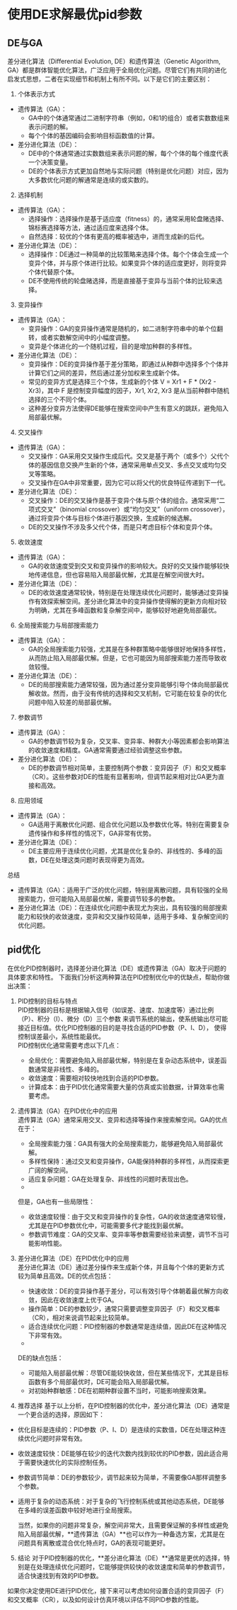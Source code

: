 # 使用DE求解最优pid参数
## DE与GA
差分进化算法（Differential Evolution, DE）和遗传算法（Genetic Algorithm, GA）都是群体智能优化算法，广泛应用于全局优化问题。尽管它们有共同的进化启发式思想，二者在实现细节和机制上有所不同。以下是它们的主要区别：

1. 个体表示方式   
- 遗传算法（GA）：
  - GA中的个体通常通过二进制字符串（例如，0和1的组合）或者实数数组来表示问题的解。
  - 每个个体的基因编码会影响目标函数值的计算。   
- 差分进化算法（DE）：
  - DE中的个体通常通过实数数组来表示问题的解，每个个体的每个维度代表一个决策变量。
  - DE的个体表示方式更加自然地与实际问题（特别是优化问题）对应，因为大多数优化问题的解通常是连续的或实数的。
2. 选择机制  
- 遗传算法（GA）：
  - 选择操作：选择操作是基于适应度（fitness）的，通常采用轮盘赌选择、锦标赛选择等方法，通过适应度来选择个体。
  - 自然选择：较优的个体有更高的概率被选中，进而生成新的后代。
- 差分进化算法（DE）：
  - 选择操作：DE通过一种简单的比较策略来选择个体。每个个体会生成一个变异个体，并与原个体进行比较。如果变异个体的适应度更好，则将变异个体代替原个体。
  - DE不使用传统的轮盘赌选择，而是直接基于变异与当前个体的比较来选择。
3. 变异操作  
- 遗传算法（GA）：
  - 变异操作：GA的变异操作通常是随机的，如二进制字符串中的单个位翻转，或者实数解空间中的小幅度调整。
  - 变异是个体进化的一个随机过程，目的是增加种群的多样性。
- 差分进化算法（DE）：
  - 变异操作：DE的变异操作基于差分策略，即通过从种群中选择多个个体并计算它们之间的差异，然后通过差分加权来生成新个体。
  - 常见的变异方式是选择三个个体，生成新的个体 V = Xr1 + F * (Xr2 - Xr3)，其中 F 是控制变异幅度的因子，Xr1, Xr2, Xr3 是从当前种群中随机选择的三个不同个体。
  - 这种差分变异方法使得DE能够在搜索空间中产生有意义的跳跃，避免陷入局部最优解。
4. 交叉操作
- 遗传算法（GA）：
  - 交叉操作：GA采用交叉操作生成后代。交叉是基于两个（或多个）父代个体的基因信息交换产生新的个体，通常采用单点交叉、多点交叉或均匀交叉等策略。
  - 交叉操作在GA中非常重要，因为它可以将父代的优良特征传递到下一代。
- 差分进化算法（DE）：
  - 交叉操作：DE的交叉操作是基于变异个体与原个体的组合。通常采用“二项式交叉”（binomial crossover）或“均匀交叉”（uniform crossover），通过将变异个体与目标个体进行基因交换，生成新的候选解。
  - DE的交叉操作不涉及多父代个体，而是只考虑目标个体和变异个体。
5. 收敛速度
- 遗传算法（GA）：
  - GA的收敛速度受到交叉和变异操作的影响较大。良好的交叉操作能够较快地传递信息，但也容易陷入局部最优解，尤其是在解空间很大时。
- 差分进化算法（DE）：
  - DE的收敛速度通常较快，特别是在处理连续优化问题时，能够通过变异操作有效探索解空间。差分进化算法中的变异操作使得解的更新方向相对较为明确，尤其在多峰函数和复杂解空间中，能够较好地避免局部最优。
6. 全局搜索能力与局部搜索能力
- 遗传算法（GA）：
  - GA的全局搜索能力较强，尤其是在多种群策略中能够很好地保持多样性，从而防止陷入局部最优解。但是，它也可能因为局部搜索能力差而导致收敛较慢。
- 差分进化算法（DE）：
  - DE的局部搜索能力通常较强，因为通过差分变异能够引导个体向局部最优解收敛。然而，由于没有传统的选择和交叉机制，它可能在较复杂的优化问题中陷入较差的局部最优解。
7. 参数调节
- 遗传算法（GA）：
  - GA的参数调节较为复杂，交叉率、变异率、种群大小等因素都会影响算法的收敛速度和精度。GA通常需要通过经验调整这些参数。
- 差分进化算法（DE）：
  - DE的参数调节相对简单，主要控制两个参数：变异因子（F）和交叉概率（CR）。这些参数对DE的性能有显著影响，但调节起来相对比GA更为直接和高效。
8. 应用领域
- 遗传算法（GA）：
  - GA适用于离散优化问题、组合优化问题以及参数优化等。特别在需要复杂遗传操作和多样性的情况下，GA非常有优势。
- 差分进化算法（DE）：
  - DE主要应用于连续优化问题，尤其是优化复杂的、非线性的、多峰的函数，DE在处理这类问题时表现得更为高效。

总结
- 遗传算法（GA）：适用于广泛的优化问题，特别是离散问题，具有较强的全局搜索能力，但可能陷入局部最优解，需要调节较多的参数。
- 差分进化算法（DE）：在连续优化问题中表现尤为突出，具有较强的局部搜索能力和较快的收敛速度，变异和交叉操作较简单，适用于多峰、复杂解空间的优化问题。

## pid优化
在优化PID控制器时，选择差分进化算法（DE）或遗传算法（GA）取决于问题的具体要求和特性。
下面我们分析这两种算法在PID控制优化中的优缺点，帮助你做出决策：
1. PID控制的目标与特点  
PID控制器的目标是根据输入信号（如误差、速度、加速度等）通过比例（P）、积分（I）、微分（D）三个参数
来调节系统的输出，使系统输出尽可能接近目标值。优化PID控制器的目的是寻找合适的PID参数（P、I、D），
使得控制误差最小，系统性能最优。    
PID控制优化通常需要考虑以下几点：
   - 全局优化：需要避免陷入局部最优解，特别是在复杂动态系统中，误差函数通常是非线性、多峰的。
   - 收敛速度：需要相对较快地找到合适的PID参数。
   - 计算成本：由于PID优化通常需要大量的仿真或实验数据，计算效率也需要考虑。
2. 遗传算法（GA）在PID优化中的应用  
遗传算法（GA）通常采用交叉、变异和选择等操作来搜索解空间。GA的优点在于：
   - 全局搜索能力强：GA具有强大的全局搜索能力，能够避免陷入局部最优解。
   - 多样性保持：通过交叉和变异操作，GA能保持种群的多样性，从而探索更广阔的解空间。
   - 适应复杂问题：GA在处理复杂、非线性的问题时表现出色。
   - 
   但是，GA也有一些局限性：
   - 收敛速度较慢：由于交叉和变异操作的复杂性，GA的收敛速度通常较慢，尤其是在PID参数优化中，可能需要多代才能找到最优解。
   - 参数调节难度：GA的交叉率、变异率等参数需要经验来调整，调节不当可能影响性能。
3. 差分进化算法（DE）在PID优化中的应用  
差分进化算法（DE）通过差分操作来生成新个体，并且每个个体的更新方式较为简单且高效。DE的优点包括：
   - 快速收敛：DE的变异操作基于差分，可以有效引导个体朝着最优解方向收敛，因此在收敛速度上优于GA。
   - 操作简单：DE的参数较少，通常只需要调整变异因子（F）和交叉概率（CR），相对来说调节起来比较简单。
   - 适合连续优化问题：PID控制器的参数通常是连续值，因此DE在这种情况下非常有效。
   - 
   DE的缺点包括：

    - 可能陷入局部最优解：尽管DE能较快收敛，但在某些情况下，尤其是目标函数有多个局部最优时，DE可能会陷入局部最优解。
    - 对初始种群敏感：DE在初期种群设置不当时，可能影响搜索效果。
4. 推荐选择
基于以上分析，在PID控制器的优化中，差分进化算法（DE）通常是一个更合适的选择，原因如下：

- 优化目标是连续的：PID参数（P、I、D）是连续的实数值，DE在处理这种连续优化问题时非常有效。
- 收敛速度较快：DE能够在较少的迭代次数内找到较优的PID参数，因此适合用于需要快速优化的实际控制任务。
- 参数调节简单：DE的参数较少，调节起来较为简单，不需要像GA那样调整多个参数。
- 适用于复杂的动态系统：对于复杂的飞行控制系统或其他动态系统，DE能够在多峰的误差函数中较好地进行全局搜索。

    当然，如果你的问题非常复杂，解空间非常大，且需要保证解的多样性或避免陷入局部最优解，**遗传算法（GA）**也可以作为一种备选方案，尤其是在问题具有离散或混合优化特点时，GA的表现可能更好。

5. 结论
对于PID控制器的优化，**差分进化算法（DE）**通常是更优的选择，特别是在处理连续优化问题时，它能够提供较快的收敛速度和简单的参数调节，适合快速找到有效的PID参数。

如果你决定使用DE进行PID优化，接下来可以考虑如何设置合适的变异因子（F）和交叉概率（CR），以及如何设计仿真环境以评估不同PID参数的性能。